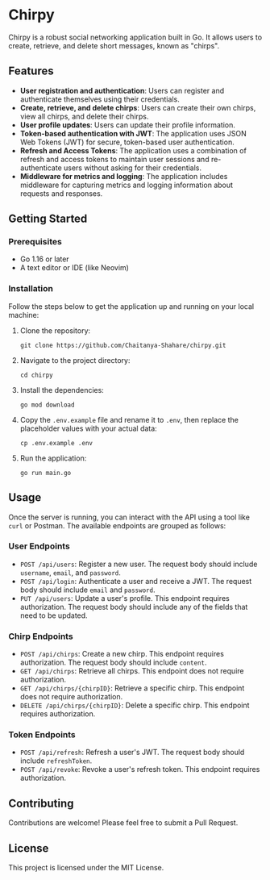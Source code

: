 # Chirpy

Chirpy is a robust social networking application built in Go. It allows users
to create, retrieve, and delete short messages, known as "chirps".

## Features

- **User registration and authentication**: Users can register and authenticate
  themselves using their credentials.
- **Create, retrieve, and delete chirps**: Users can create their own chirps, view
  all chirps, and delete their chirps.
- **User profile updates**: Users can update their profile information.
- **Token-based authentication with JWT**: The application uses JSON Web Tokens
  (JWT) for secure, token-based user authentication.
- **Refresh and Access Tokens**: The application uses a combination of refresh and
  access tokens to maintain user sessions and re-authenticate users without
  asking for their credentials.
- **Middleware for metrics and logging**: The application includes middleware for
  capturing metrics and logging information about requests and responses.

## Getting Started

### Prerequisites

- Go 1.16 or later
- A text editor or IDE (like Neovim)

### Installation

Follow the steps below to get the application up and running on your local
machine:

1. Clone the repository:

   ``` git clone https://github.com/Chaitanya-Shahare/chirpy.git ```

2. Navigate to the project directory:

   ``` cd chirpy ```

3. Install the dependencies:

   ``` go mod download ```

4. Copy the `.env.example` file and rename it to `.env`, then replace the
placeholder values with your actual data:

   ``` cp .env.example .env ```

5. Run the application:

   ``` go run main.go ```

## Usage

Once the server is running, you can interact with the API using a tool like
`curl` or Postman. The available endpoints are grouped as follows:

### User Endpoints

- `POST /api/users`: Register a new user. The request body should include
  `username`, `email`, and `password`.
- `POST /api/login`: Authenticate a user and receive a JWT. The request body
  should include `email` and `password`.
- `PUT /api/users`: Update a user's profile. This endpoint requires
  authorization. The request body should include any of the fields that need to
  be updated.

### Chirp Endpoints

- `POST /api/chirps`: Create a new chirp. This endpoint requires authorization.
  The request body should include `content`.
- `GET /api/chirps`: Retrieve all chirps. This endpoint does not require
  authorization.
- `GET /api/chirps/{chirpID}`: Retrieve a specific chirp. This endpoint does
  not require authorization.
- `DELETE /api/chirps/{chirpID}`: Delete a specific chirp. This endpoint
  requires authorization.

### Token Endpoints

- `POST /api/refresh`: Refresh a user's JWT. The request body should include
  `refreshToken`.
- `POST /api/revoke`: Revoke a user's refresh token. This endpoint requires
  authorization.

## Contributing

Contributions are welcome! Please feel free to submit a Pull Request.

## License

This project is licensed under the MIT License.

